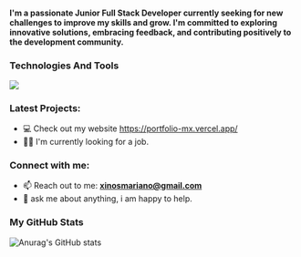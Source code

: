 

                                                                           
<h4 align="left">I'm a passionate Junior Full Stack Developer currently seeking for new challenges to improve my skills and grow. I'm committed to exploring innovative solutions, embracing feedback, and contributing positively to the development community.</h4> 

###   Technologies And Tools
<p align="left">  
  <img src="https://skillicons.dev/icons?i=typescript,js,nodejs,express,sequelize,html,css,react,vite,mysql,postman,git&perline=10&theme=dark"  >
</p>

### Latest Projects:

- 💻 Check out my website https://portfolio-mx.vercel.app/
- 🤝🏻 I'm currently looking for a job.


### Connect with me:
- 📫 Reach out to me: **xinosmariano@gmail.com**
- 💬 ask me about anything, i am happy to help.



### My GitHub Stats
![Anurag's GitHub stats](https://github-readme-stats.vercel.app/api?username=MarianoXinos1&show_icons=true&theme=radical)









